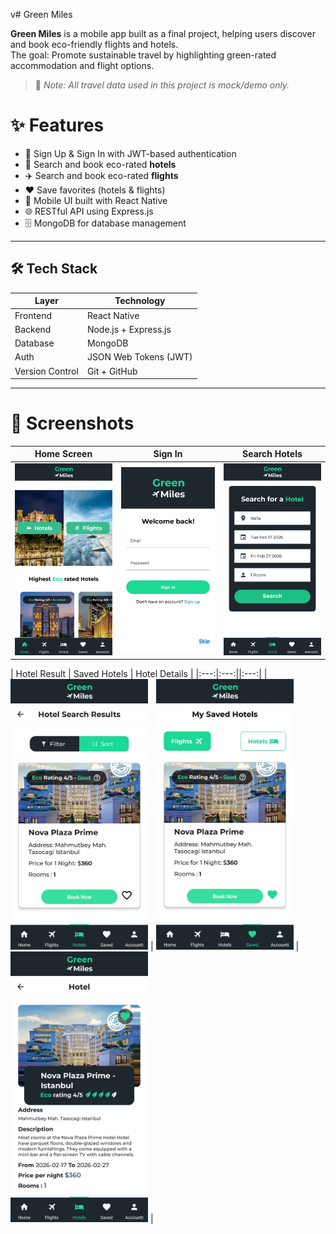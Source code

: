 v# Green Miles

**Green Miles** is a mobile app built as a final project, helping users discover and book eco-friendly flights and hotels.  
The goal: Promote sustainable travel by highlighting green-rated accommodation and flight options.

> 📌 *Note: All travel data used in this project is mock/demo only.*

# ✨ Features
- 🔐 Sign Up & Sign In with JWT-based authentication
- 🏨 Search and book eco-rated **hotels**
- ✈️ Search and book eco-rated **flights**
- ❤️ Save favorites (hotels & flights)
- 📱 Mobile UI built with React Native
- 🌐 RESTful API using Express.js
- 🗄️ MongoDB for database management

---

## 🛠️ Tech Stack
| Layer     | Technology                  |
|-----------|-----------------------------|
| Frontend  | React Native                |
| Backend   | Node.js + Express.js        |
| Database  | MongoDB                     |
| Auth      | JSON Web Tokens (JWT)       |
| Version Control | Git + GitHub          |

---

 # 📸 Screenshots

<p align="center">
  
| Home Screen | Sign In | Search Hotels |
|:---:|:---:|:---:|
| <img src="./client/src/images/preview/HomePage.jpg" width="220"/> | <img src="./client/src/images/preview/Sign in.jpg" width="220"/> | <img src="./client/src/images/preview/Hotel Search.jpg" width="220"/> |

| Hotel Result | Saved Hotels | Hotel Details |
|:---:|:---:||:---:|
| <img src="./client/src/images/preview/Found hotels.jpg" width="220"/> | <img src="./client/src/images/preview/Saved.jpg" width="220"/> | <img src="./client/src/images/preview/Hotel page.jpg" width="220"/>  |

</p>
